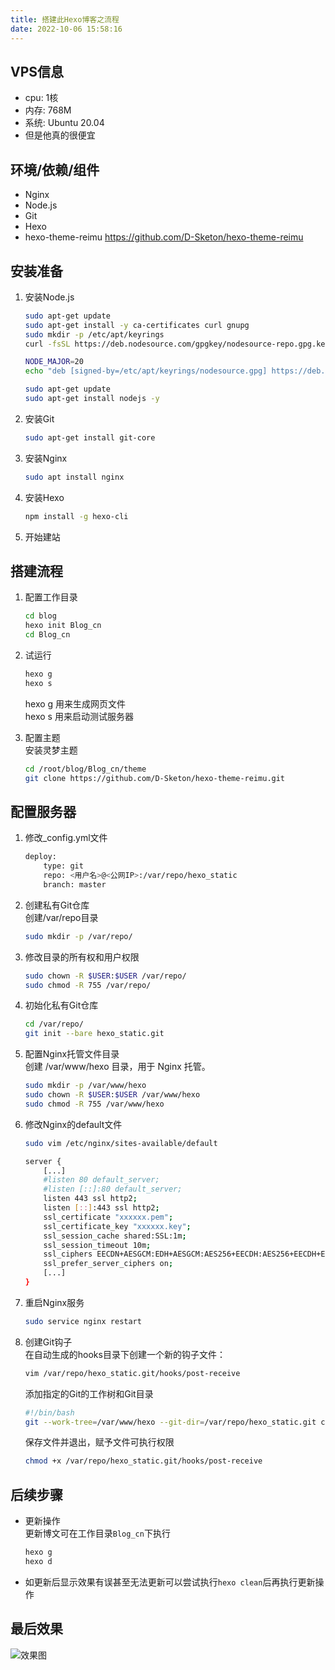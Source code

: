 ```yaml
---
title: 搭建此Hexo博客之流程
date: 2022-10-06 15:58:16
---
```

## VPS信息  
- cpu: 1核  
- 内存: 768M
- 系统: Ubuntu 20.04
- 但是他真的很便宜  
## 环境/依赖/组件
- Nginx 
- Node.js 
- Git
- Hexo
- hexo-theme-reimu https://github.com/D-Sketon/hexo-theme-reimu

## 安装准备    
1. 安装Node.js  
    ```bash
    sudo apt-get update
    sudo apt-get install -y ca-certificates curl gnupg
    sudo mkdir -p /etc/apt/keyrings
    curl -fsSL https://deb.nodesource.com/gpgkey/nodesource-repo.gpg.key | sudo gpg --dearmor -o /etc/apt/keyrings/nodesource.gpg
    ```
    ```bash
    NODE_MAJOR=20
    echo "deb [signed-by=/etc/apt/keyrings/nodesource.gpg] https://deb.nodesource.com/node_$NODE_MAJOR.x nodistro main" | sudo tee /etc/apt/sources.list.d/nodesource.list
    ```
    ```bash
    sudo apt-get update
    sudo apt-get install nodejs -y
    ```
2. 安装Git  
    ```bash
    sudo apt-get install git-core
    ```  
3. 安装Nginx  
    ```bash
    sudo apt install nginx
    ```
4. 安装Hexo
    ```bash
    npm install -g hexo-cli
    ```
5. 开始建站
## 搭建流程
1. 配置工作目录  
    ```bash
    cd blog
    hexo init Blog_cn
    cd Blog_cn
    ```
2. 试运行  
    ```bash
    hexo g
    hexo s
    ```
    hexo g 用来生成网页文件  
    hexo s 用来启动测试服务器

3. 配置主题  
    安装灵梦主题
    ```bash
    cd /root/blog/Blog_cn/theme
    git clone https://github.com/D-Sketon/hexo-theme-reimu.git
    ```
## 配置服务器
1. 修改_config.yml文件  
    ```bash
    deploy:
        type: git
        repo: <用户名>@<公网IP>:/var/repo/hexo_static
        branch: master
    ```
2. 创建私有Git仓库  
    创建/var/repo目录
    ```bash
    sudo mkdir -p /var/repo/
    ```
3. 修改目录的所有权和用户权限  
    ```bash
    sudo chown -R $USER:$USER /var/repo/
    sudo chmod -R 755 /var/repo/
    ```
4. 初始化私有Git仓库
    ```bash
    cd /var/repo/
    git init --bare hexo_static.git 
    ```
5. 配置Nginx托管文件目录  
    创建 /var/www/hexo 目录，用于 Nginx 托管。
    ```bash
    sudo mkdir -p /var/www/hexo
    sudo chown -R $USER:$USER /var/www/hexo
    sudo chmod -R 755 /var/www/hexo
    ```
6. 修改Nginx的default文件
    ```bash
    sudo vim /etc/nginx/sites-available/default
    ```
    ```bash
    server {
        [...]
        #listen 80 default_server;
        #listen [::]:80 default_server;
        listen 443 ssl http2;
        listen [::]:443 ssl http2;
        ssl_certificate "xxxxxx.pem";
        ssl_certificate_key "xxxxxx.key";
        ssl_session_cache shared:SSL:1m;
        ssl_session_timeout 10m;
        ssl_ciphers EECDN+AESGCM:EDH+AESGCM:AES256+EECDH:AES256+EECDH+EDH;
        ssl_prefer_server_ciphers on;
        [...]
    }
    ```
7. 重启Nginx服务
    ```bash
    sudo service nginx restart
    ```
8. 创建Git钩子  
    在自动生成的hooks目录下创建一个新的钩子文件：
    ```bash
    vim /var/repo/hexo_static.git/hooks/post-receive
    ```
    添加指定的Git的工作树和Git目录
    ```bash
    #!/bin/bash
    git --work-tree=/var/www/hexo --git-dir=/var/repo/hexo_static.git checkout -f
    ```
    保存文件并退出，赋予文件可执行权限
    ```bash
    chmod +x /var/repo/hexo_static.git/hooks/post-receive
    ```
## 后续步骤
- 更新操作  
更新博文可在工作目录`Blog_cn`下执行
    ```bash
    hexo g
    hexo d
    ```
- 如更新后显示效果有误甚至无法更新可以尝试执行`hexo clean`后再执行更新操作  
## 最后效果
![效果图](/image/setupfinal.png)


